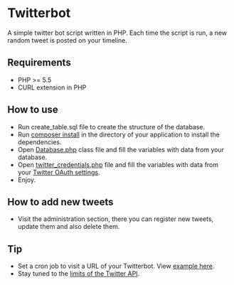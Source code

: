 Twitterbot
===========

A simple twitter bot script written in PHP. Each time the script is run, a new random tweet is posted on your timeline.

Requirements
-----------------

* PHP >= 5.5
* CURL extension in PHP

How to use
-----------------

* Run create_table.sql file to create the structure of the database.
* Run [composer install](https://getcomposer.org/doc/00-intro.md) in the directory of your application to install the dependencies.
* Open [Database.php](inc/Database.php) class file and fill the variables with data from your database.
* Open [twitter_credentials.php](inc/twitter_credentials.php) file and fill the variables with data from your [Twitter OAuth settings](https://dev.twitter.com/docs/auth/oauth/faq).
* Enjoy.

How to add new tweets
-----------------

* Visit the administration section, there you can register new tweets, update them and also delete them.

Tip
-----------------

* Set a cron job to visit a URL of your Twitterbot. View [example here](http://mycuteblog.com/setting-a-cron-job-to-visit-a-url/).
* Stay tuned to the [limits of the Twitter API](https://dev.twitter.com/rest/public/rate-limiting).